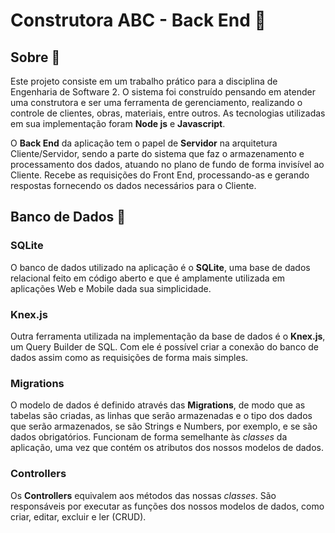 # Construtora ABC - Back End 🚧


## Sobre 📝


Este projeto consiste em um trabalho prático para a disciplina de Engenharia de Software 2. O sistema foi construído pensando em atender uma construtora e ser uma ferramenta de gerenciamento, realizando o controle de clientes, obras, materiais, entre outros. As tecnologias utilizadas em sua implementação foram **Node js** e **Javascript**.


O **Back End** da aplicação tem o papel de **Servidor** na arquitetura Cliente/Servidor, sendo a parte do sistema que faz o armazenamento e processamento dos dados, atuando no plano de fundo de forma invisível ao Cliente. Recebe as requisições do Front End, processando-as e gerando respostas fornecendo os dados necessários para o Cliente.


## Banco de Dados 📁


### SQLite
O banco de dados utilizado na aplicação é o **SQLite**, uma base de dados relacional feito em código aberto e que é amplamente utilizada em aplicações Web e Mobile dada sua simplicidade.



### Knex.js
Outra ferramenta utilizada na implementação da base de dados é o **Knex.js**, um Query Builder de SQL. Com ele é possível criar a conexão do banco de dados assim como as requisições de forma mais simples.



### Migrations
O modelo de dados é definido através das **Migrations**, de modo que as tabelas são criadas, as linhas que serão armazenadas e o tipo dos dados que serão armazenados, se são Strings e Numbers, por exemplo, e se são dados obrigatórios. Funcionam de forma semelhante às *classes* da aplicação, uma vez que contém os atributos dos nossos modelos de dados.



### Controllers
Os **Controllers** equivalem aos métodos das nossas *classes*. São responsáveis por executar as funções dos nossos modelos de dados, como criar, editar, excluir e ler (CRUD).
